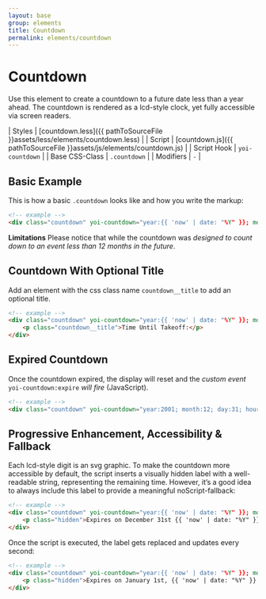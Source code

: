 ```yaml
---
layout: base
group: elements
title: Countdown
permalink: elements/countdown
---
```


# Countdown
Use this element to create a countdown to a future date less than a year ahead. The countdown is rendered as a lcd-style clock, yet fully accessible via screen readers.

| Styles         | [countdown.less]({{ pathToSourceFile }}assets/less/elements/countdown.less) |
| Script         | [countdown.js]({{ pathToSourceFile }}assets/js/elements/countdown.js)       |
| Script Hook    | `yoi-countdown`                                                             |
| Base CSS-Class | `.countdown`                                                                |
| Modifiers      | `-`                                                                         |

## Basic Example
This is how a basic `.countdown` looks like and how you write the markup:

```html
<!-- example -->
<div class="countdown" yoi-countdown="year:{{ 'now' | date: "%Y" }}; month:12; day:31;"></div>
```

<p class="hint hint--error"><b>Limitations</b> Please notice that while the countdown was <i>designed to count down to an event less than 12 months in the future</i>.</p>

## Countdown With Optional Title
Add an element with the css class name `countdown__title` to add an optional title.

```html
<!-- example -->
<div class="countdown" yoi-countdown="year:{{ 'now' | date: "%Y" }}; month:12; day:31; hour:15;">
    <p class="countdown__title">Time Until Takeoff:</p>
</div>
```

## Expired Countdown
Once the countdown expired, the display will reset and the *custom event* `yoi-countdown:expire` *will fire* (JavaScript).

```html
<!-- example -->
<div class="countdown" yoi-countdown="year:2001; month:12; day:31; hour:15;"></div>
```

## Progressive Enhancement, Accessibility & Fallback
Each lcd-style digit is an svg graphic. To make the countdown more accessible by default, the script inserts a visually hidden label with a well-readable string, representing the remaining time. However, it’s a good idea to always include this label to provide a meaningful noScript-fallback:

```html
<!-- example -->
<div class="countdown" yoi-countdown="year:{{ 'now' | date: "%Y" }}; month:12; day:31; hour:15;">
    <p class="hidden">Expires on December 31st {{ 'now' | date: "%Y" }} at 15:00 GMT+0002.</p>
</div>
```

Once the script is executed, the label gets replaced and updates every second:

```html
<!-- example -->
<div class="countdown" yoi-countdown="year:{{ 'now' | date: "%Y" }}; month:12; day:31; hour:15;">
    <p class="hidden">Expires on January 1st, {{ 'now' | date: "%Y" }} at 15:00 GMT+0002</p>
</div>
```
